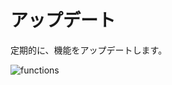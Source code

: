 # アップデート
定期的に、機能をアップデートします。

![functions](https://c1.staticflickr.com/5/4497/37937573521_6fb312af53_h.jpg)
